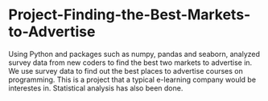 # Project-Finding-the-Best-Markets-to-Advertise
Using Python and packages such as numpy, pandas and seaborn, analyzed survey data from new coders to find the best two markets to advertise in. We use survey data to find out the best places to advertise courses on programming. This is a project that a typical e-learning company would be interestes in. Statistical analysis has also been done.
